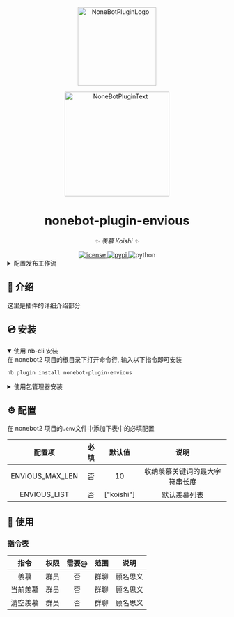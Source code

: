 <div align="center">
  <a href="https://v2.nonebot.dev/store"><img src="https://github.com/A-kirami/nonebot-plugin-envious/blob/resources/nbp_logo.png" width="180" height="180" alt="NoneBotPluginLogo"></a>
  <br>
  <p><img src="https://github.com/A-kirami/nonebot-plugin-envious/blob/resources/NoneBotPlugin.svg" width="240" alt="NoneBotPluginText"></p>
</div>

<div align="center">

# nonebot-plugin-envious

_✨ 羡慕 Koishi ✨_


<a href="./LICENSE">
    <img src="https://img.shields.io/github/license/fllesser/nonebot-plugin-envious.svg" alt="license">
</a>
<a href="https://pypi.python.org/pypi/nonebot-plugin-envious">
    <img src="https://img.shields.io/pypi/v/nonebot-plugin-envious.svg" alt="pypi">
</a>
<img src="https://img.shields.io/badge/python-3.10+-blue.svg" alt="python">

</div>

</details>


<details>
<summary>配置发布工作流</summary>

1. 前往 https://pypi.org/manage/account/#api-tokens 并创建一个新的 API 令牌。创建成功后不要关闭页面，不然你将无法再次查看此令牌。
2. 在单独的浏览器选项卡或窗口中，打开 [Actions secrets and variables](./settings/secrets/actions) 页面。你也可以在 Settings - Secrets and variables - Actions 中找到此页面。
3. 点击 New repository secret 按钮，创建一个名为 `PYPI_API_TOKEN` 的新令牌，并从第一步复制粘贴令牌。

</details>

## 📖 介绍

这里是插件的详细介绍部分

## 💿 安装

<details open>
<summary>使用 nb-cli 安装</summary>
在 nonebot2 项目的根目录下打开命令行, 输入以下指令即可安装

    nb plugin install nonebot-plugin-envious

</details>

<details>
<summary>使用包管理器安装</summary>
在 nonebot2 项目的插件目录下, 打开命令行, 根据你使用的包管理器, 输入相应的安装命令

<details>
<summary>pip</summary>

    pip install nonebot-plugin-envious
</details>
<details>
<summary>pdm</summary>

    pdm add nonebot-plugin-envious
</details>
<details>
<summary>poetry</summary>

    poetry add nonebot-plugin-envious
</details>
<details>
<summary>conda</summary>

    conda install nonebot-plugin-envious
</details>

打开 nonebot2 项目根目录下的 `pyproject.toml` 文件, 在 `[tool.nonebot]` 部分追加写入

    plugins = ["nonebot_plugin_envious"]

</details>

## ⚙️ 配置

在 nonebot2 项目的`.env`文件中添加下表中的必填配置

| 配置项 | 必填 | 默认值 | 说明 |
|:-----:|:----:|:----:|:----:|
| ENVIOUS_MAX_LEN | 否 | 10 | 收纳羡慕关键词的最大字符串长度 |
| ENVIOUS_LIST | 否 | ["koishi"] | 默认羡慕列表 |

## 🎉 使用
### 指令表
| 指令 | 权限 | 需要@ | 范围 | 说明 |
|:-----:|:----:|:----:|:----:|:----:|
| 羡慕 | 群员 | 否 | 群聊 | 顾名思义 |
| 当前羡慕 | 群员 | 否 | 群聊 | 顾名思义 |
| 清空羡慕 | 群员 | 否 | 群聊 | 顾名思义 |
